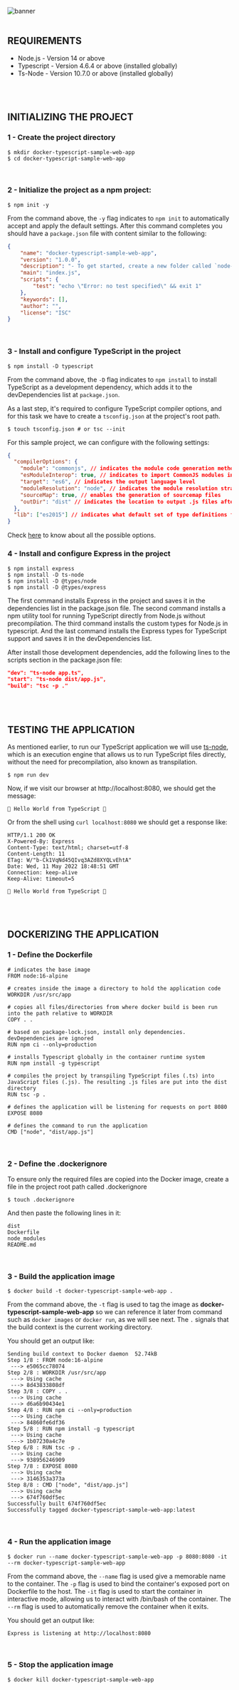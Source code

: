 ![banner](./assets/banner.jpg)
</br></br>

## REQUIREMENTS
- Node.js - Version 14 or above
- Typescript - Version 4.6.4 or above (installed globally)
- Ts-Node - Version 10.7.0 or above (installed globally)
 
</br></br>

## INITIALIZING THE PROJECT
### 1 - Create the project directory
```shell
$ mkdir docker-typescript-sample-web-app
$ cd docker-typescript-sample-web-app
```
</br>

### 2 - Initialize the project as a npm project:
```shell
$ npm init -y
```
From the command above, the `-y` flag indicates to `npm init` to automatically accept and apply the default settings. After this command completes you should have a `package.json` file with content similar to the following:
```json
{
    "name": "docker-typescript-sample-web-app",
    "version": "1.0.0",
    "description": "- To get started, create a new folder called `node-express-app` and move into it:     ```shell     $ mkdir node-express-app; cd node-express-app     ```",
    "main": "index.js",
    "scripts": {
        "test": "echo \"Error: no test specified\" && exit 1"
    },
    "keywords": [],
    "author": "",
    "license": "ISC"
}
```
</br>

### 3 - Install and configure TypeScript in the project
```shell
$ npm install -D typescript
```
From the command above, the `-D` flag indicates to `npm install` to install TypeScript as a development dependency, which adds it to the devDependencies list at `package.json`. 

As a last step, it's required to configure TypeScript compiler options, and for this task we have to create a `tsconfig.json` at the project's root path.
```shell
$ touch tsconfig.json # or tsc --init
```
For this sample project, we can configure with the following settings:
```json
{
  "compilerOptions": {
    "module": "commonjs", // indicates the module code generation method
    "esModuleInterop": true, // indicates to import CommonJS modules in compliance with ES6 modules spec
    "target": "es6", // indicates the output language level
    "moduleResolution": "node", // indicates the module resolution strategy. 'node' is for when using CommonJS implementation
    "sourceMap": true, // enables the generation of sourcemap files
    "outDir": "dist" // indicates the location to output .js files after transpilation
  },
  "lib": ["es2015"] // indicates what default set of type definitions for built-in JS APIs should be included by Typescript
}
```
Check [here](https://www.typescriptlang.org/docs/handbook/tsconfig-json.html) to know about all the possible options.
</br>

### 4 - Install and configure Express in the project
```shell
$ npm install express
$ npm install -D ts-node
$ npm install -D @types/node
$ npm install -D @types/express
```
The first command installs Express in the project and saves it in the dependencies list in the package.json file. The second command installs a npm utility tool for running TypeScript directly from Node.js without precompilation. The third command installs the custom types for Node.js in typescript. And the last command installs the Express types for TypeScript support and saves it in the devDependencies list.

After install those development dependencies, add the following lines to the scripts section in the package.json file:
```json
"dev": "ts-node app.ts",
"start": "ts-node dist/app.js",
"build": "tsc -p ."
```

</br></br>

## TESTING THE APPLICATION
As mentioned earlier, to run our TypeScript application we will use [ts-node](https://www.npmjs.com/package/ts-node), which is an execution engine that allows us to run TypeScript files directly, without the need for precompilation, also known as transpilation.
```shell
$ npm run dev
```

Now, if we visit our browser at http://localhost:8080, we should get the message:
```
🚀 Hello World from TypeScript 🚀
```

Or from the shell using `curl localhost:8080` we should get a response like:
```shell
HTTP/1.1 200 OK
X-Powered-By: Express
Content-Type: text/html; charset=utf-8
Content-Length: 11
ETag: W/"b-Ck1VqNd45QIvq3AZd8XYQLvEhtA"
Date: Wed, 11 May 2022 18:48:51 GMT
Connection: keep-alive
Keep-Alive: timeout=5

🚀 Hello World from TypeScript 🚀
```

</br></br>

## DOCKERIZING THE APPLICATION
### 1 - Define the Dockerfile
```docker
# indicates the base image
FROM node:16-alpine

# creates inside the image a directory to hold the application code
WORKDIR /usr/src/app

# copies all files/directories from where docker build is been run into the path relative to WORKDIR
COPY . .

# based on package-lock.json, install only dependencies. devDependencies are ignored
RUN npm ci --only=production

# installs Typescript globally in the container runtime system
RUN npm install -g typescript 

# compiles the project by transpiling TypeScript files (.ts) into JavaScript files (.js). The resulting .js files are put into the dist directory
RUN tsc -p .

# defines the application will be listening for requests on port 8080
EXPOSE 8080

# defines the command to run the application
CMD ["node", "dist/app.js"]
```
</br>


### 2 - Define the .dockerignore
To ensure only the required files are copied into the Docker image, create a file in the project root path called .dockerignore 
```shell
$ touch .dockerignore
```

And then paste the following lines in it:
```dockerignore
dist
Dockerfile
node_modules
README.md
```
</br>

### 3 - Build the application image
```shell
$ docker build -t docker-typescript-sample-web-app .
```
From the command above, the `-t` flag is used to tag the image as **docker-typescript-sample-web-app** so we can reference it later from command such as `docker images` or `docker run`, as we will see next. The `.` signals that the build context is the current working directory.

You should get an output like:
```shell
Sending build context to Docker daemon  52.74kB
Step 1/8 : FROM node:16-alpine
 ---> e5065cc78074
Step 2/8 : WORKDIR /usr/src/app
 ---> Using cache
 ---> 8d43833808df
Step 3/8 : COPY . .
 ---> Using cache
 ---> d6a6b90434e1
Step 4/8 : RUN npm ci --only=production
 ---> Using cache
 ---> 84860fe6df36
Step 5/8 : RUN npm install -g typescript
 ---> Using cache
 ---> 1b07230a4c7e
Step 6/8 : RUN tsc -p .
 ---> Using cache
 ---> 938956246909
Step 7/8 : EXPOSE 8080
 ---> Using cache
 ---> 3146353a373a
Step 8/8 : CMD ["node", "dist/app.js"]
 ---> Using cache
 ---> 674f760df5ec
Successfully built 674f760df5ec
Successfully tagged docker-typescript-sample-web-app:latest
```
</br>

### 4 - Run the application image
```shell
$ docker run --name docker-typescript-sample-web-app -p 8080:8080 -it --rm docker-typescript-sample-web-app
```
From the command above, the `--name` flag is used give a memorable name to the container. The `-p` flag is used to bind the container's exposed port on Dockerfile to the host. The `-it` flag is used to start the container in interactive mode, allowing us to interact with /bin/bash of the container. The `--rm` flag is used to automatically remove the container when it exits.

You should get an output like:
```shell
Express is listening at http://localhost:8080
```
</br>

### 5 - Stop the application image
```shell
$ docker kill docker-typescript-sample-web-app
```